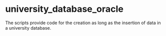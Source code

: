 # university_database_oracle
The scripts provide code for the creation as long as the insertion of data in a university database.
